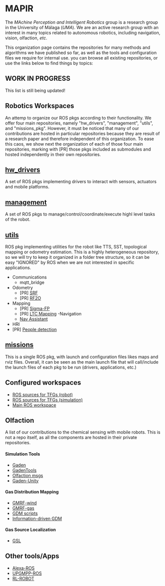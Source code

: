 # MAPIR

The *MAchine Perception and Intelligent Robotics* group is a research group in the University of Málaga (*UMA*). We are an active research group with an interest in many topics related to autonomous robotics, including navigation, vision, olfaction, *etc*.

This organization page contains the repositories for many methods and algorithms we have published so far, as well as the tools and configuration files we require for internal use. you can browse all existing repositories, or use the links below to find things by topics:

## **WORK IN PROGRESS**
This list is still being updated!

## Robotics Workspaces
An attemp to organize our ROS pkgs according to their functionality. We offer four main repositories, namely "hw_drivers", "management", "utils", and "missions_pkg". However, it must be noticed that many of our contributions are hosted in particular repositories because they are result of a research paper and therefore independent of this organization. To ease this caos, we show next the organization of each of those four main repositories, marking with [PR] those pkgs included as submodules and hosted independently in their own repositories.

 ## [hw_drivers](https://github.com/MAPIRlab/hw_drivers)
 A set of ROS pkgs implementing drivers to interact with sensors, actuators and mobile platforms.
     
 ## [management](https://github.com/MAPIRlab/management) 
 A set of ROS pkgs to manage/control/coordinate/execute highl level tasks of the robot.
  
 ## [utils](https://github.com/MAPIRlab/utils) 
 ROS pkg implementing utilities for the robot like TTS, SST, topological mapping or odometry estimation. This is a highly heterogeneous repository, so we will try to keep it organized in a folder tree structure, so it can be easy "IGNORED" by ROS when we are not interested in specific applications.

  - Communications
    - mqtt_bridge
  - Odometry
    - [PR] [SRF](https://github.com/MAPIRlab/srf_laser_odometry)
    - [PR] [RF2O](https://github.com/MAPIRlab/rf2o_laser_odometry)
  - Mapping
    - [PR] [Sigma-FP](https://github.com/MAPIRlab/Sigma-FP)
    - [PR] [LTC Mapping](https://github.com/MAPIRlab/LTC-Mapping) 
  -Navigation
    - [Nav Assistant](https://github.com/MAPIRlab/navigation-assistant)
  - HRI
   - [PR] [People detection](https://github.com/MAPIRlab/people_detection)

 ## [missions](https://github.com/MAPIRlab/missions) 
 This is a single ROS pkg, with launch and configuration files likes maps and rviz files. Overall, it can be seen as the main launch file that will call/include the launch files of each pkg to be run (drivers, applications, etc.)


## Configured workspaces
- [ROS sources for TFGs (robot)](https://github.com/MAPIRlab/tfg_ros_src)
- [ROS sources for TFGs (simulation)](https://github.com/MAPIRlab/tfg_ros_simulation)
- [Main ROS workspace](https://github.com/MAPIRlab/main)


## Olfaction
A list of our contributions to the chemical sensing with mobile robots. This is not a repo itself, as all the components are hosted in their private repositories.
  #### Simulation Tools
  - [Gaden](https://github.com/MAPIRlab/gaden)
  - [GadenTools](https://github.com/MAPIRlab/GadenTools)
  - [Olfaction msgs](https://github.com/MAPIRlab/olfaction_msgs)
  - [Gaden-Unity](https://github.com/MAPIRlab/GADEN_Unity)
  
  #### Gas Distribution Mapping
  - [GMRF-wind](https://github.com/MAPIRlab/GMRF-wind)
  - [GMRF-gas](https://github.com/MAPIRlab/gmrf_gas_mapping)
  - [GDM scripts](https://github.com/MAPIRlab/gdm)
  - [Information-driven GDM](https://github.com/MAPIRlab/igdm)
  
  #### Gas Source Localization
  - [GSL](https://github.com/MAPIRlab/Gas-Source-Localization)
  

## Other tools/Apps
- [Alexa-ROS](https://github.com/MAPIRlab/Alexa-ROS)
- [UPGMPP-ROS](https://github.com/MAPIRlab/upgmpp_wrapper)
- [RL-ROBOT](https://github.com/MAPIRlab/rlrobot)
